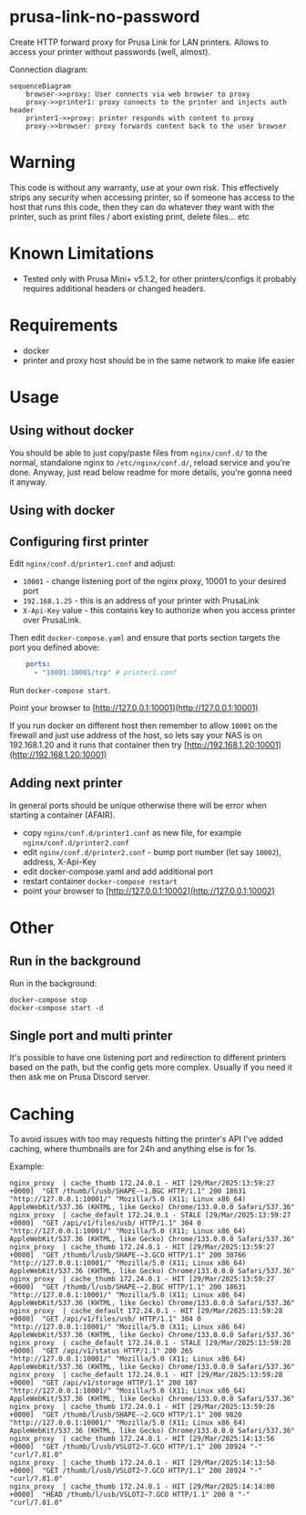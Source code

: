 # prusa-link-no-password

Create HTTP forward proxy for Prusa Link for LAN printers.
Allows to access your printer without passwords (well, almost).

Connection diagram:

```mermaid
sequenceDiagram
    browser->>proxy: User connects via web browser to proxy
    proxy->>printer1: proxy connects to the printer and injects auth header
    printer1->>proxy: printer responds with content to proxy
    proxy->>browser: proxy forwards content back to the user browser
```

# Warning

This code is without any warranty, use at your own risk.
This effectively strips any security when accessing printer,
so if someone has access to the host that runs this code,
then they can do whatever they want with the printer,
such as print files / abort existing print, delete files... etc

# Known Limitations

- Tested only with Prusa Mini+ v5.1.2, for other printers/configs
  it probably requires additional headers or changed headers.

# Requirements

- docker
- printer and proxy host should be in the same network to make life easier

# Usage

## Using without docker

You should be able to just copy/paste files from `nginx/conf.d/` to the normal,
standalone nginx to `/etc/nginx/conf.d/`, reload service and you're done.
Anyway, just read below readme for more details, you're gonna need it anyway.

## Using with docker

## Configuring first printer

Edit `nginx/conf.d/printer1.conf` and adjust:

- `10001` - change listening port of the nginx proxy, 10001 to your desired port
- `192.168.1.25` - this is an address of your printer with PrusaLink
- `X-Api-Key` value - this contains key to authorize when you access printer over PrusaLink.

Then edit `docker-compose.yaml` and ensure that ports section targets the port you defined above:

```yaml
    ports:
      - "10001:10001/tcp" # printer1.conf
```

Run `docker-compose start`.

Point your browser to [http://127.0.0.1:10001](http://127.0.0.1:10001)

If you run docker on different host then remember to allow `10001` on the firewall
and just use address of the host, so lets say your NAS is on 192.168.1.20 and
it runs that container then try [http://192.168.1.20:10001](http://192.168.1.20:10001)

## Adding next printer

In general ports should be unique otherwise there will be error when starting
a container (AFAIR).

- copy `nginx/conf.d/printer1.conf` as new file, for example `nginx/conf.d/printer2.conf`
- edit `nginx/conf.d/printer2.conf` - bump port number (let say `10002`), address, X-Api-Key
- edit docker-compose.yaml and add additional port
- restart container `docker-compose restart`
- point your browser to [http://127.0.0.1:10002](http://127.0.0.1:10002)

# Other

## Run in the background

Run in the background:

```shell
docker-compose stop
docker-compose start -d
```

## Single port and multi printer

It's possible to have one listening port and redirection to different printers
based on the path, but the config gets more complex. Usually if you need it then
ask me on Prusa Discord server.

# Caching

To avoid issues with too may requests hitting the printer's API I've added caching,
where thumbnails are for 24h and anything else is for 1s.

Example:

<!-- markdownlint-disable html line-length -->
```text
nginx_proxy  | cache_thumb 172.24.0.1 - HIT [29/Mar/2025:13:59:27 +0000]  "GET /thumb/l/usb/SHAPE-~1.BGC HTTP/1.1" 200 18631 "http://127.0.0.1:10001/" "Mozilla/5.0 (X11; Linux x86_64) AppleWebKit/537.36 (KHTML, like Gecko) Chrome/133.0.0.0 Safari/537.36"
nginx_proxy  | cache_default 172.24.0.1 - STALE [29/Mar/2025:13:59:27 +0000]  "GET /api/v1/files/usb/ HTTP/1.1" 304 0 "http://127.0.0.1:10001/" "Mozilla/5.0 (X11; Linux x86_64) AppleWebKit/537.36 (KHTML, like Gecko) Chrome/133.0.0.0 Safari/537.36"
nginx_proxy  | cache_thumb 172.24.0.1 - HIT [29/Mar/2025:13:59:27 +0000]  "GET /thumb/l/usb/SHAPE-~3.GCO HTTP/1.1" 200 30766 "http://127.0.0.1:10001/" "Mozilla/5.0 (X11; Linux x86_64) AppleWebKit/537.36 (KHTML, like Gecko) Chrome/133.0.0.0 Safari/537.36"
nginx_proxy  | cache_thumb 172.24.0.1 - HIT [29/Mar/2025:13:59:27 +0000]  "GET /thumb/l/usb/SHAPE-~2.BGC HTTP/1.1" 200 18631 "http://127.0.0.1:10001/" "Mozilla/5.0 (X11; Linux x86_64) AppleWebKit/537.36 (KHTML, like Gecko) Chrome/133.0.0.0 Safari/537.36"
nginx_proxy  | cache_default 172.24.0.1 - HIT [29/Mar/2025:13:59:28 +0000]  "GET /api/v1/files/usb/ HTTP/1.1" 304 0 "http://127.0.0.1:10001/" "Mozilla/5.0 (X11; Linux x86_64) AppleWebKit/537.36 (KHTML, like Gecko) Chrome/133.0.0.0 Safari/537.36"
nginx_proxy  | cache_default 172.24.0.1 - STALE [29/Mar/2025:13:59:28 +0000]  "GET /api/v1/status HTTP/1.1" 200 265 "http://127.0.0.1:10001/" "Mozilla/5.0 (X11; Linux x86_64) AppleWebKit/537.36 (KHTML, like Gecko) Chrome/133.0.0.0 Safari/537.36"
nginx_proxy  | cache_default 172.24.0.1 - HIT [29/Mar/2025:13:59:28 +0000]  "GET /api/v1/storage HTTP/1.1" 200 107 "http://127.0.0.1:10001/" "Mozilla/5.0 (X11; Linux x86_64) AppleWebKit/537.36 (KHTML, like Gecko) Chrome/133.0.0.0 Safari/537.36"
nginx_proxy  | cache_thumb 172.24.0.1 - HIT [29/Mar/2025:13:59:28 +0000]  "GET /thumb/l/usb/SHAPE-~2.GCO HTTP/1.1" 200 9820 "http://127.0.0.1:10001/" "Mozilla/5.0 (X11; Linux x86_64) AppleWebKit/537.36 (KHTML, like Gecko) Chrome/133.0.0.0 Safari/537.36"
nginx_proxy  | cache_thumb 172.24.0.1 - HIT [29/Mar/2025:14:13:56 +0000]  "GET /thumb/l/usb/VSLOT2~7.GCO HTTP/1.1" 200 28924 "-" "curl/7.81.0"
nginx_proxy  | cache_thumb 172.24.0.1 - HIT [29/Mar/2025:14:13:58 +0000]  "GET /thumb/l/usb/VSLOT2~7.GCO HTTP/1.1" 200 28924 "-" "curl/7.81.0"
nginx_proxy  | cache_thumb 172.24.0.1 - HIT [29/Mar/2025:14:14:00 +0000]  "HEAD /thumb/l/usb/VSLOT2~7.GCO HTTP/1.1" 200 0 "-" "curl/7.81.0"
```
  <!-- markdownlint-enable html line-length -->
